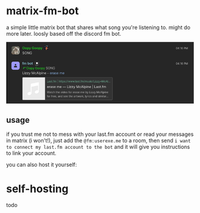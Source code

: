 # matrix-fm-bot

a simple little matrix bot that shares what song you're listening to. might do more later. loosly based off the discord fm bot.

![](image.png)

## usage

if you trust me not to mess with your last.fm account or read your messages in matrix (i won't!), just add the `@fm:userexe.me` to a room, then send `i want to connect my last.fm account to the bot` and it will give you instructions to link your account.

you can also host it yourself:

# self-hosting

todo
